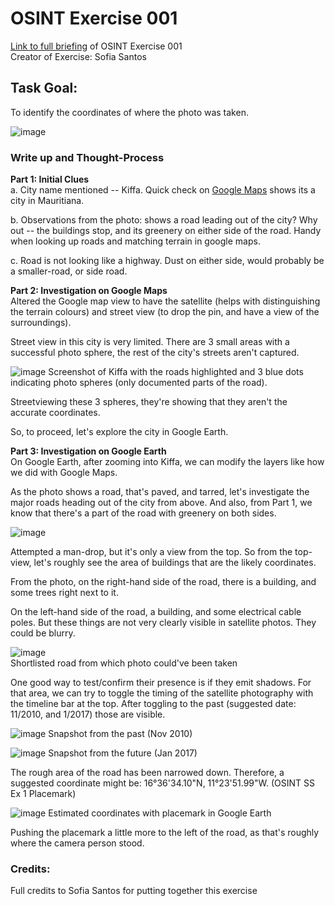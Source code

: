 # OSINT Exercise 001 
[Link to full briefing](https://gralhix.com/list-of-osint-exercises/osint-exercise-001/) of OSINT Exercise 001 </br>
Creator of Exercise: Sofia Santos


## Task Goal:
To identify the coordinates of where the photo was taken.

![image](osint_001_task_photo.jpeg)

### Write up and Thought-Process
**Part 1: Initial Clues** </br>
a. City name mentioned -- Kiffa. 
Quick check on [Google Maps](https://www.google.com/maps/place/Kiffa,+Mauritania/@16.6201938,-11.4283135,14z/data=!3m1!4b1!4m6!3m5!1s0xe8b1f14d26e8c71:0x7799d6879ffe8fc4!8m2!3d16.6258353!4d-11.4055282!16zL20vMGIxeGdr?entry=ttu) shows its a city in Mauritiana. </br>

b. Observations from the photo: shows a road leading out of the city? Why out -- the buildings stop, and its greenery on either side of the road. Handy when looking up roads and matching terrain in google maps. </br>

c. Road is not looking like a highway. Dust on either side, would probably be a smaller-road, or side road. </br>

**Part 2: Investigation on Google Maps** </br>
Altered the Google map view to have the satellite (helps with distinguishing the terrain colours) and street view (to drop the pin, and have a view of the surroundings). 

Street view in this city is very limited. There are 3 small areas with a successful photo sphere, the rest of the city's streets aren't captured. 

![image](ans_pics/osint_001_pic1.png)
Screenshot of Kiffa with the roads highlighted and 3 blue dots indicating photo spheres (only documented parts of the road).

Streetviewing these 3 spheres, they're showing that they aren't the accurate coordinates. 

So, to proceed, let's explore the city in Google Earth. 

**Part 3: Investigation on Google Earth** </br>
On Google Earth, after zooming into Kiffa, we can modify the layers like how we did with Google Maps. 

As the photo shows a road, that's paved, and tarred, let's investigate the major roads heading out of the city from above. And also, from Part 1, we know that there's a part of the road with greenery on both sides. 

![image](ans_pics/osint_001_pic2.png)

Attempted a man-drop, but it's only a view from the top. So from the top-view, let's roughly see the area of buildings that are the likely coordinates. 

From the photo, on the right-hand side of the road, there is a building, and some trees right next to it. 

On the left-hand side of the road, a building, and some electrical cable poles. But these things are not very clearly visible in satellite photos. They could be blurry.

![image](ans_pics/osint_001_pic3.png) </br>
Shortlisted road from which photo could've been taken


One good way to test/confirm their presence is if they emit shadows. For that area, we can try to toggle the timing of the satellite photography with the timeline bar at the top. After toggling to the past (suggested date: 11/2010, and 1/2017) those are visible. 

![image](ans_pics/osint_001_pic4.png)
Snapshot from the past (Nov 2010)

![image](ans_pics/osint_001_pic5.png)
Snapshot from the future (Jan 2017)


The rough area of the road has been narrowed down. Therefore, a suggested coordinate might be:
16°36'34.10"N, 11°23'51.99"W. (OSINT SS Ex 1 Placemark)


![image](ans_pics/osint_001_pic6.png)
Estimated coordinates with placemark in Google Earth

Pushing the placemark a little more to the left of the road, as that's roughly where the camera person stood.

### Credits:
Full credits to Sofia Santos for putting together this exercise
















